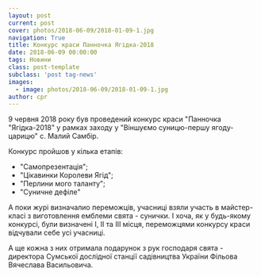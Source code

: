 ```yaml
---
layout: post
current: post
cover: photos/2018-06-09/2018-01-09-1.jpg
navigation: True
title: Kонкурс краси Панночка Ягідка-2018
date: 2018-06-09 00:00:00
tags: Новини
class: post-template
subclass: 'post tag-news'
images:
  - image: photos/2018-06-09/2018-01-09-1.jpg
author: cpr
---
```


9 червня 2018 року був проведений конкурс краси "Панночка "Ягідка-2018" у рамках заходу у "Віншуємо суницю-першу ягоду-царицю" с. Малий Самбір.

Конкурс пройшов у кілька етапів:

 - "Самопрезентація";
 - "Цікавинки Королеви Ягід";
 - "Перлини мого таланту";
 - "Суничне дефіле"

А поки журі визначалио переможців, учасниці взяли участь в майстер-класі з виготовлення емблеми свята - сунички. І хоча, як у будь-якому конкурсі, були визначені І, ІІ та ІІІ місця, переможцями конкурсу краси відчували себе усі учасниці.

А ще кожна з них отримала подарунок з рук господаря свята - директора Сумської дослідної станції садівництва України Фільова Вячеслава Васильовича.
